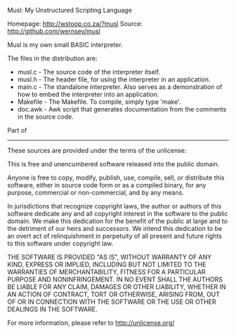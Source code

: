 Musl: My Unstructured Scripting Language

Homepage: http://wstoop.co.za/?musl
Source: http://github.com/wernsey/musl

Musl is my own small BASIC interpreter.

The files in the distribution are:
* musl.c - The source code of the interpreter itself.
* musl.h - The header file, for using the interpreter in an application.
* main.c - The standalone interpreter. Also serves as a demonstration of
	how to embed the interpreter into an application.
* Makefile - The Makefile. To compile, simply type 'make'.
* doc.awk - Awk script that generates documentation from the comments in
    the source code.

Part of 

-------------------------------------------------------------------------------
These sources are provided under the terms of the unlicense: 

This is free and unencumbered software released into the public domain.

Anyone is free to copy, modify, publish, use, compile, sell, or
distribute this software, either in source code form or as a compiled
binary, for any purpose, commercial or non-commercial, and by any
means.

In jurisdictions that recognize copyright laws, the author or authors
of this software dedicate any and all copyright interest in the
software to the public domain. We make this dedication for the benefit
of the public at large and to the detriment of our heirs and
successors. We intend this dedication to be an overt act of
relinquishment in perpetuity of all present and future rights to this
software under copyright law.

THE SOFTWARE IS PROVIDED "AS IS", WITHOUT WARRANTY OF ANY KIND,
EXPRESS OR IMPLIED, INCLUDING BUT NOT LIMITED TO THE WARRANTIES OF
MERCHANTABILITY, FITNESS FOR A PARTICULAR PURPOSE AND NONINFRINGEMENT.
IN NO EVENT SHALL THE AUTHORS BE LIABLE FOR ANY CLAIM, DAMAGES OR
OTHER LIABILITY, WHETHER IN AN ACTION OF CONTRACT, TORT OR OTHERWISE,
ARISING FROM, OUT OF OR IN CONNECTION WITH THE SOFTWARE OR THE USE OR
OTHER DEALINGS IN THE SOFTWARE.

For more information, please refer to <http://unlicense.org/>
 